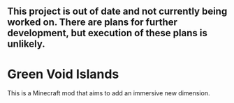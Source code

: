 ## This project is out of date and not currently being worked on. There are plans for further development, but execution of these plans is unlikely.

# Green Void Islands
This is a Minecraft mod that aims to add an immersive new dimension.
